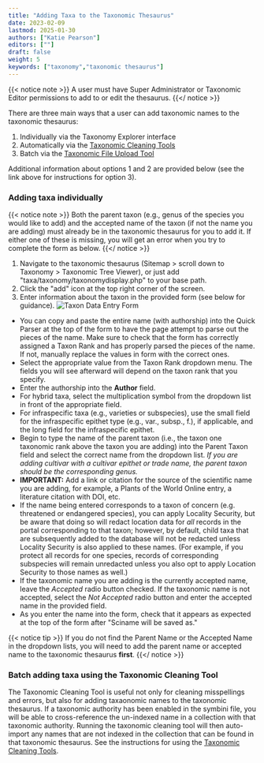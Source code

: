 ```yaml
---
title: "Adding Taxa to the Taxonomic Thesaurus"
date: 2023-02-09
lastmod: 2025-01-30
authors: ["Katie Pearson"]
editors: [""]
draft: false
weight: 5
keywords: ["taxonomy","taxonomic thesaurus"]
---
```


{{< notice note >}}
  A user must have Super Administrator or Taxonomic Editor permissions to add to or edit the thesaurus.
{{</ notice >}}

There are three main ways that a user can add taxonomic names to the taxonomic thesaurus:
  1. Individually via the Taxonomy Explorer interface
  2. Automatically via the [Taxonomic Cleaning Tools](https://biokic.github.io/symbiota-docs/coll_manager/data_cleaning/taxonomy/)
  3. Batch via the [Taxonomic File Upload Tool](https://biokic.github.io/symbiota-docs/portal_manager/taxonomy/batch_load/)

Additional information about options 1 and 2 are provided below (see the link above for instructions for option 3).

### Adding taxa individually

{{< notice note >}}
  Both the parent taxon (e.g., genus of the species you would like to add) and the accepted name of the taxon (if not the name you are adding) must already be in the taxonomic thesaurus for you to add it. If either one of these is missing, you will get an error when you try to complete the form as below.
{{</ notice >}}

1. Navigate to the taxonomic thesaurus (Sitemap > scroll down to Taxonomy > Taxonomic Tree Viewer), or just add "taxa/taxonomy/taxonomydisplay.php" to your base path.
2. Click the "add" icon at the top right corner of the screen.
3. Enter information about the taxon in the provided form (see below for guidance).
![Taxon Data Entry Form](/symbiota-docs/images/addnewtaxon.PNG)

* You can copy and paste the entire name (with authorship) into the Quick Parser at the top of the form to have the page attempt to parse out the pieces of the name. Make sure to check that the form has correctly assigned a Taxon Rank and has properly parsed the pieces of the name. If not, manually replace the values in form with the correct ones.
* Select the appropriate value from the Taxon Rank dropdown menu. The fields you will see afterward will depend on the taxon rank that you specify.
* Enter the authorship into the **Author** field.
* For hybrid taxa, select the multiplication symbol from the dropdown list in front of the appropriate field.
* For infraspecific taxa (e.g., varieties or subspecies), use the small field for the infraspecific epithet type (e.g., var., subsp., f.), if applicable, and the long field for the infraspecific epithet.
* Begin to type the name of the parent taxon (i.e., the taxon one taxonomic rank above the taxon you are adding) into the Parent Taxon field and select the correct name from the dropdown list. _If you are adding cultivar with a cultivar epithet or trade name, the parent taxon should be the corresponding genus._
* **IMPORTANT:** Add a link or citation for the source of the scientific name you are adding, for example, a Plants of the World Online entry, a literature citation with DOI, etc.
* If the name being entered corresponds to a taxon of concern (e.g. threatened or endangered species), you can apply Locality Security, but be aware that doing so will redact location data for _all_ records in the portal corresponding to that taxon; however, by default, child taxa that are subsequently added to the database will not be redacted unless Locality Security is also applied to these names. (For example, if you protect all records for one species, records of corresponding subspecies will remain unredacted unless you also opt to apply Location Security to those names as well.)
* If the taxonomic name you are adding is the currently accepted name, leave the *Accepted* radio button checked. If the taxonomic name is not accepted, select the *Not Accepted* radio button and enter the accepted name in the provided field.
* As you enter the name into the form, check that it appears as expected at the top of the form after "Sciname will be saved as."

{{< notice tip >}}
  If you do not find the Parent Name or the Accepted Name in the dropdown lists, you will need to add the parent name or accepted name to the taxonomic thesaurus **first**.
{{</ notice >}}

### Batch adding taxa using the Taxonomic Cleaning Tool

The Taxonomic Cleaning Tool is useful not only for cleaning misspellings and errors, but also for adding taxaonomic names to the taxonomic thesaurus. If a taxonomic authority has been enabled in the symbini file, you will be able to cross-reference the un-indexed name in a collection with that taxonomic authority. Running the taxonomic cleaning tool will then auto-import any names that are not indexed in the collection that can be found in that taxonomic thesaurus. See the instructions for using the [Taxonomic Cleaning Tools](https://biokic.github.io/symbiota-docs/coll_manager/data_cleaning/taxonomy/).
